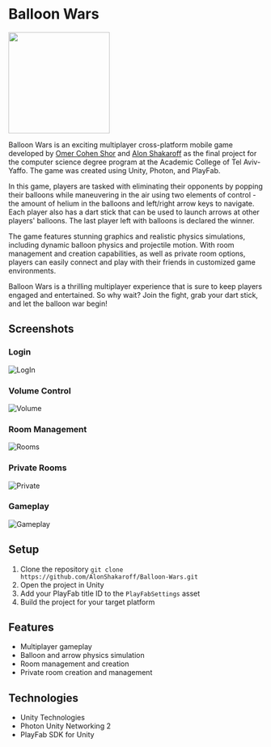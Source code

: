 # Balloon Wars

<img src="https://user-images.githubusercontent.com/96747472/233209707-e1a03fbd-4856-4c78-b0db-9a55f0831b21.png" width="200" height="200" />


Balloon Wars is an exciting multiplayer cross-platform mobile game developed by [Omer Cohen Shor](https://github.com/OmerCS8) and [Alon Shakaroff](https://github.com/AlonShakaroff) as the final project for the computer science degree program at the Academic College of Tel Aviv-Yaffo. The game was created using Unity, Photon, and PlayFab.

In this game, players are tasked with eliminating their opponents by popping their balloons while maneuvering in the air using two elements of control - the amount of helium in the balloons and left/right arrow keys to navigate. Each player also has a dart stick that can be used to launch arrows at other players' balloons. The last player left with balloons is declared the winner.

The game features stunning graphics and realistic physics simulations, including dynamic balloon physics and projectile motion. With room management and creation capabilities, as well as private room options, players can easily connect and play with their friends in customized game environments.

Balloon Wars is a thrilling multiplayer experience that is sure to keep players engaged and entertained. So why wait? Join the fight, grab your dart stick, and let the balloon war begin!
## Screenshots

### Login
![LogIn](https://user-images.githubusercontent.com/96747472/233215242-93851786-984c-4786-a1f4-f616e0fefb6e.gif)

### Volume Control
![Volume](https://user-images.githubusercontent.com/96747472/233216397-3c8c9ddf-4784-4f03-951b-53d707434b3b.gif)

### Room Management
![Rooms](https://user-images.githubusercontent.com/96747472/233215258-3608a8cf-1981-4b97-910a-2e32f9cd58da.gif)

### Private Rooms
![Private](https://user-images.githubusercontent.com/96747472/233215507-92c620c6-9d16-4e83-a6d6-2f6c417e0402.gif)

### Gameplay
![Gameplay](https://user-images.githubusercontent.com/96747472/233216217-1667e0e6-d79c-40a5-9b43-6fa610302f66.gif)

## Setup

1. Clone the repository `git clone https://github.com/AlonShakaroff/Balloon-Wars.git`
2. Open the project in Unity
3. Add your PlayFab title ID to the `PlayFabSettings` asset
4. Build the project for your target platform

## Features

* Multiplayer gameplay
* Balloon and arrow physics simulation
* Room management and creation
* Private room creation and management

## Technologies

* Unity Technologies
* Photon Unity Networking 2
* PlayFab SDK for Unity

##
